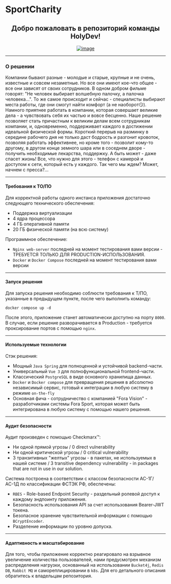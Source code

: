 # SportCharity
<html>
<div align="center">
  <h2>Добро пожаловать в репозиторий команды HolyDev!</h2>
</div>
<p align="center">
  <a href="https://github.com/HacksHolyDev/kokoc-hack2023/blob/master/LICENSE"><img src="https://i.ibb.co/681BJS2/image.png" alt="image" border="0"></a>
</p>
</html>

***
### О решении
Компании бывают разные - молодые и старые, крупные и не очень, известные и совсем незаметные. Но все они имеют кое-что общее - все они зависят от своих сотрудников. В одном добром фильме говорят: "Не человек выбирает волшебную палочку, а палочка человека...". То же самое происходит и сейчас - специалисты выбирают места работы, где они смогут найти комфорт (а не наоборот:smirk:). Намного приятнее работать в компании, которая совершает великие дела - а чувствовать себя их частью и вовсе бесценно. Наше решение позволяет стать причастным к великим делам всем сотрудникам компании, и, одновременно, поддерживает каждого в достижении идеальной физической формы. Короткий перерыв на разминку в середине рабочего дня не только даст бодрость и разгонит кровоток, позволяя работать эффективнее, но кроме того - позволит кому-то другому, в другом конце земного шара или в соседнем дворе - получить необходимые лекарства, поддержку. А быть может - даже спасет жизнь! Все, что нужно для этого - телефон с камерой и доступом к сети, который есть у каждого. Так чего мы ждем? Может, начнем с пресса?... 

***
#### Требования к ТО/ПО
Для корректной работы одного инстанса приложения достаточно следующего технического обеспечения:
- Поддержка виртуализации
- 4 ядра процессора
- 4 ГБ оперативной памяти
- 20 ГБ физической памяти (на всю систему)

Программное обеспечение:
- ```Nginx web-server``` последней на момент тестирования вами версии - ТРЕБУЕТСЯ ТОЛЬКО ДЛЯ PRODUCTION-ИСПОЛЬЗОВАНИЯ.
- ```Docker``` и ```Docker Compose``` последней на момент тестирования вами версии

***
#### Запуск решения
Для запуска решения необходимо соблюсти требования к Т/ПО, указанные в предыдущем пункте, после чего выполнить команду:
```
docker compose up -d
```

После этого, приложение станет автоматически доступно на порту ```8000```. В случае, если решение разворачивается в Production - требуется проксирование портов с помощью ```nginx```. 
***
#### Используемые технологии
Стэк решения:
- Мощный ```Java Spring``` для полноценной и устойчивой backend-части.
- Универсальный ```Vue 3``` для полнофункциональной frontend-части.
- Классический ```PostgreSQL``` в виде основного хранилища данных.
- ```Docker``` и ```Docker compose``` для превращения решения в абсолютно независимый сервис, готовый к интеграции в любую систему в режиме ```on-the-fly```
- Основная фича - сотрудничество с компанией "Fora Vision" - разработчиками системы Fora Sport, которая может быть интегрирована в любую систему с помощью нашего решения.


***
#### Аудит безопасности
Аудит произведен с помощью Checkmarx™:
- Ни одной прямой угрозы / 0 direct vulnerability
- Ни одной критической угрозы / 0 critical vulnerability
- 3 транзитивных "желтых" угрозы - в пакетах, не используемых в нашей системе / 3 transitive dependency vulnerability - in packages that are not in use in our solution.

Система построена в соответствии с классом безопасности АС-1Г/АС-1Д по классификации ФСТЭК РФ, обеспечены:
- ```RBES``` - Role-based Endpoint Security - раздельный ролевой доступ к каждому эндпоинту приложения.
- Безопасность использования API за счет использования Bearer-JWT токена.
- Безопасное хранение чувствительной информации с помощью ```BCryptEncoder```.
- Разделение информации по уровню допуска.

***
#### Адаптивность и масштабирование
Для того, чтобы приложение корректно реагировало на взрывное увеличение количества пользователей, нами предусмотрен механизм распределения нагрузки, основанный на использовании ```Bucket4j```, ```Redis DB```, ```Rabbit MQ``` и самореплицировании в ```k8s```. Для его детального описания обратитесь к владельцам репозитория.

